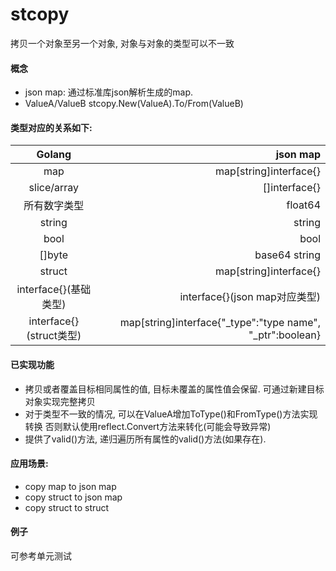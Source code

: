 # stcopy
拷贝一个对象至另一个对象, 对象与对象的类型可以不一致


#### 概念

* json map: 通过标准库json解析生成的map. 
* ValueA/ValueB stcopy.New(ValueA).To/From(ValueB)


#### 类型对应的关系如下:

| Golang        |   json map|
|:-------------:| -----:|
| map| map[string]interface{} |
| slice/array      |   []interface{} |
| 所有数字类型      |    float64 |
| string         |    string |
| bool        |    bool |
| []byte      |    base64 string |
| struct        |  map[string]interface{}|
| interface{}(基础类型)   |  interface{}(json map对应类型)|
| interface{}(struct类型)    |  map[string]interface{"_type":"type name", "_ptr":boolean}


#### 已实现功能

* 拷贝或者覆盖目标相同属性的值, 目标未覆盖的属性值会保留. 可通过新建目标对象实现完整拷贝
* 对于类型不一致的情况, 可以在ValueA增加ToType()和FromType()方法实现转换 
否则默认使用reflect.Convert方法来转化(可能会导致异常) 
* 提供了valid()方法, 递归遍历所有属性的valid()方法(如果存在).  
  	  
#### 应用场景:

* copy map to json map
* copy struct to json map
* copy struct to struct 


#### 例子

可参考单元测试